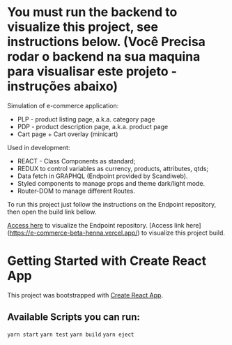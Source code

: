 # You must run the backend to visualize this project, see instructions below. (Você Precisa rodar o backend na sua maquina para visualisar este projeto - instruções abaixo)

Simulation of e-commerce application:

-   PLP - product listing page, a.k.a. category page
-   PDP - product description page, a.k.a. product page
-   Cart page + Cart overlay (minicart)

Used in development:

-   REACT - Class Components as standard;
-   REDUX to control variables as currency, products, attributes, qtds;
-   Data fetch in GRAPHQL (Endpoint provided by Scandiweb).
-   Styled components to manage props and theme dark/light mode.
-   Router-DOM to manage different Routes.

To run this project just follow the instructions on the Endpoint repository, then open the build link bellow.

[Access here](https://github.com/scandiweb/junior-react-endpoint) to visualize the Endpoint repository.
[Access link here] (https://e-commerce-beta-henna.vercel.app/) to visualize this project build.

# Getting Started with Create React App

This project was bootstrapped with [Create React App](https://github.com/facebook/create-react-app).

## Available Scripts you can run:

`yarn start`
`yarn test`
`yarn build`
`yarn eject`
